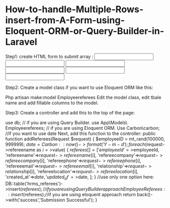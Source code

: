 # How-to-handle-Multiple-Rows-insert-from-A-Form-using-Eloquent-ORM-or-Query-Builder-in-Laravel


Step1: create HTML form to submit array : 
<input type="text"   name="refereename[]"/>
<input type="text"   name="refereelocation[]"/> 
<input type="text" name="refereecompany[]"/>
<input type="text" name="refereephone[]"/>
<input type="text" name="refereeemail[]"/>  
<input type="text" name="relationship[]"/>

Step2: Create a model class if you want to use Eloquent ORM like this:

Php artisan make:model Employeereferees
Edit the model class, edit tbale name and add fillable columns to the model.

Step3: Create a controller and add this to the top of the page:

use db; // if you are using Query Builder.
use App\Models\ Employeereferees; // if you are using Eloquent ORM.
Use Carbon\carbon; //if you want to use date 
Next, add this function to the controller:
public function addReferees(Request $request)
{
       $employeeID =  mt_rand(100000, 999999);
        $date  = Carbon::now()->format('Y-m-d');
foreach($request->refereename as $i =>$value)
     	 {
        $referees[]=[
            'employeeId'=>$employeeId,
            'refereename'=>$request->refereename[$i],
            'refereecompany'=>$request->refereecompany[$i],
            'refereephone'=>$request->refereephone[$i],
            'refereeemail'=>$request->refereeemail[$i],
            'relationship'=>$request->relationship[$i],
            'refereelocation'=>$request->refereelocation[$i],
            'created_at'=>$date,
            'updated_at'=>$date,
            ];
      }
//use only one option here:
      DB::table('hrms_referees')->insert($referees); // if you are using Query Builder approach 
      EmployeeReferees::insert($referees);//if you are using eloquent approach
       return back()->with('success','Submission Successful');
}

